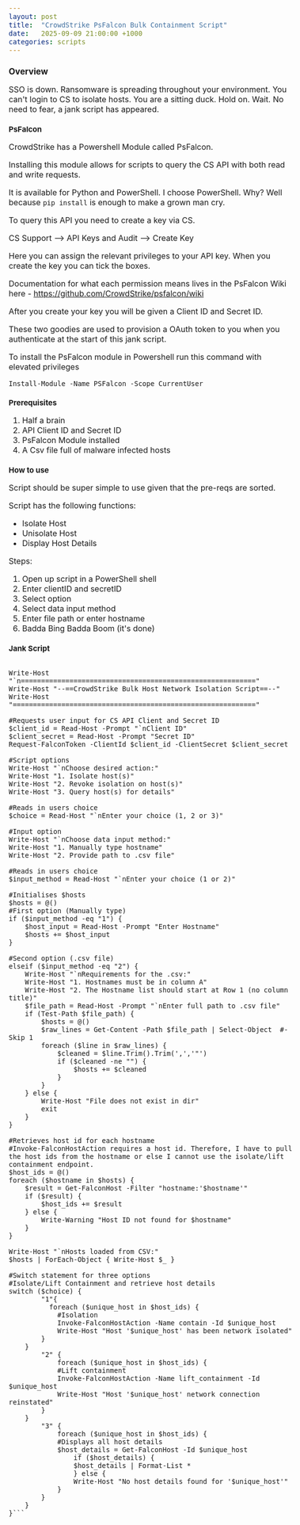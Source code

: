 ```yaml
---
layout: post
title:  "CrowdStrike PsFalcon Bulk Containment Script"
date:   2025-09-09 21:00:00 +1000
categories: scripts
---
```


<style>
  body { font-size: 16px; }
  body {font-family: 'Inter', sans-serif}
  h1 { font-size: 19px !important; }
  h2 { font-size: 17px !important; }
  h3 { font-size: 15px !important; }
</style>

## Overview

SSO is down. Ransomware is spreading throughout your environment. You can't login to CS to isolate hosts. You are a sitting duck. Hold on. Wait. No need to fear, a jank script has appeared.

### PsFalcon 

CrowdStrike has a Powershell Module called PsFalcon.

Installing this module allows for scripts to query the CS API with both read and write requests.

It is available for Python and PowerShell. I choose PowerShell. Why? Well because ```pip install``` is enough to make a grown man cry.

To query this API you need to create a key via CS.

CS Support --> API Keys and Audit --> Create Key

Here you can assign the relevant privileges to your API key. When you create the key you can tick the boxes.

Documentation for what each permission means lives in the PsFalcon Wiki here - https://github.com/CrowdStrike/psfalcon/wiki

After you create your key you will be given a Client ID and Secret ID. 

These two goodies are used to provision a OAuth token to you when you authenticate at the start of this jank script.

To install the PsFalcon module in Powershell run this command with elevated privileges

```Install-Module -Name PSFalcon -Scope CurrentUser```

### Prerequisites

1. Half a brain
2. API Client ID and Secret ID
3. PsFalcon Module installed
4. A Csv file full of malware infected hosts

### How to use

Script should be super simple to use given that the pre-reqs are sorted.

Script has the following functions:
- Isolate Host
- Unisolate Host
- Display Host Details

Steps:
1. Open up script in a PowerShell shell
2. Enter clientID and secretID
3. Select option
4. Select data input method
5. Enter file path or enter hostname
6. Badda Bing Badda Boom (it's done)

### Jank Script

```Import-Module PSFalcon

Write-Host "`n=========================================================="
Write-Host "--==CrowdStrike Bulk Host Network Isolation Script==--"
Write-Host "============================================================"

#Requests user input for CS API Client and Secret ID
$client_id = Read-Host -Prompt "`nClient ID"
$client_secret = Read-Host -Prompt "Secret ID"
Request-FalconToken -ClientId $client_id -ClientSecret $client_secret

#Script options
Write-Host "`nChoose desired action:"
Write-Host "1. Isolate host(s)"
Write-Host "2. Revoke isolation on host(s)"
Write-Host "3. Query host(s) for details"

#Reads in users choice
$choice = Read-Host "`nEnter your choice (1, 2 or 3)"

#Input option
Write-Host "`nChoose data input method:"
Write-Host "1. Manually type hostname"
Write-Host "2. Provide path to .csv file"

#Reads in users choice
$input_method = Read-Host "`nEnter your choice (1 or 2)"

#Initialises $hosts
$hosts = @()
#First option (Manually type)
if ($input_method -eq "1") {
    $host_input = Read-Host -Prompt "Enter Hostname"
    $hosts += $host_input
}

#Second option (.csv file)
elseif ($input_method -eq "2") {
    Write-Host "`nRequirements for the .csv:"
    Write-Host "1. Hostnames must be in column A"
    Write-Host "2. The Hostname list should start at Row 1 (no column title)"
    $file_path = Read-Host -Prompt "`nEnter full path to .csv file"
    if (Test-Path $file_path) {
        $hosts = @()
        $raw_lines = Get-Content -Path $file_path | Select-Object  #-Skip 1
        foreach ($line in $raw_lines) {
            $cleaned = $line.Trim().Trim(',','"')
            if ($cleaned -ne "") {
                $hosts += $cleaned
            }
        }
    } else {
        Write-Host "File does not exist in dir"
        exit
    }
}

#Retrieves host id for each hostname
#Invoke-FalconHostAction requires a host id. Therefore, I have to pull the host ids from the hostname or else I cannot use the isolate/lift containment endpoint.
$host_ids = @()
foreach ($hostname in $hosts) {
    $result = Get-FalconHost -Filter "hostname:'$hostname'"
    if ($result) {
        $host_ids += $result
    } else {
        Write-Warning "Host ID not found for $hostname"
    }
}

Write-Host "`nHosts loaded from CSV:"
$hosts | ForEach-Object { Write-Host $_ }

#Switch statement for three options
#Isolate/Lift Containment and retrieve host details
switch ($choice) {
        "1"{
          foreach ($unique_host in $host_ids) {
            #Isolation
            Invoke-FalconHostAction -Name contain -Id $unique_host
            Write-Host "Host '$unique_host' has been network isolated"
        }
    }
        "2" {
            foreach ($unique_host in $host_ids) {
            #Lift containment
            Invoke-FalconHostAction -Name lift_containment -Id $unique_host
            Write-Host "Host '$unique_host' network connection reinstated"
        }
    }
        "3" {
            foreach ($unique_host in $host_ids) {
            #Displays all host details
            $host_details = Get-FalconHost -Id $unique_host
                if ($host_details) {
                $host_details | Format-List *
                } else {
                Write-Host "No host details found for '$unique_host'"
            }
        }
    }
}```